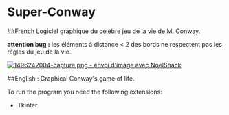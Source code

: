 # Super-Conway
##French
Logiciel graphique du célèbre jeu de la vie de M. Conway.

<strong>attention bug :</strong> les éléments à distance < 2 des bords ne respectent pas les rêgles du jeu de la vie.

<a href="https://www.noelshack.com/2017-22-1496242004-capture.png"><img src="https://image.noelshack.com/minis/2017/22/1496242004-capture.png" border="0" alt="1496242004-capture.png - envoi d'image avec NoelShack" title="1496242004-capture.png"/></a>

##English :
Graphical Conway's game of life.

To run the program you need the following extensions:
<ul>
<li>Tkinter</li>
</ul>

